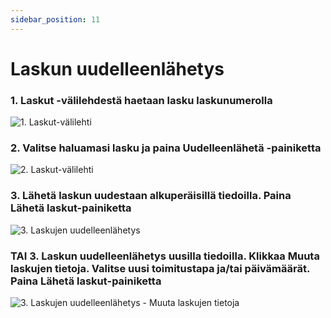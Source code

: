 ```yaml
---
sidebar_position: 11
---
```


# Laskun uudelleenlähetys

### 1. Laskut -välilehdestä haetaan lasku laskunumerolla

![1. Laskut-välilehti](/img/pikaohjeet/Laskun_uudelleenlahetys1.png)

### 2. Valitse haluamasi lasku ja paina Uudelleenlähetä -painiketta

![2. Laskut-välilehti](/img/pikaohjeet/Laskun_uudelleenlahetys2.png)

### 3. Lähetä laskun uudestaan alkuperäisillä tiedoilla. Paina Lähetä laskut-painiketta

![3. Laskujen uudelleenlähetys](/img/pikaohjeet/Laskun_uudelleenlahetys3.png)

### TAI 3. Laskun uudelleenlähetys uusilla tiedoilla. Klikkaa Muuta laskujen tietoja. Valitse uusi toimitustapa ja/tai päivämäärät. Paina Lähetä laskut-painiketta

![3. Laskujen uudelleenlähetys - Muuta laskujen tietoja](/img/pikaohjeet/Laskun_uudelleenlahetys4.png)